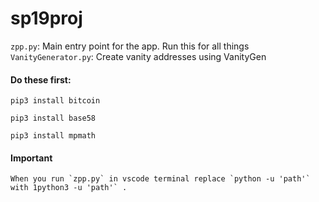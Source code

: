 # sp19proj

`zpp.py`: Main entry point for the app. Run this for all things
`VanityGenerator.py`: Create vanity addresses using VanityGen

#### Do these first:

    pip3 install bitcoin

    pip3 install base58

    pip3 install mpmath


#### Important
    When you run `zpp.py` in vscode terminal replace `python -u 'path'` with 1python3 -u 'path'` . 
